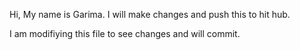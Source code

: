 Hi, My name is Garima. I will make changes and push this to hit hub.



I am modifiying this file to see changes and will commit.